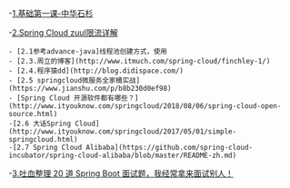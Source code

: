 <!-- MarkdownTOC -->
-[1.基础第一课-中华石杉](https://mp.weixin.qq.com/s/mOk0KuEWQUiugyRA3-FXwg)

-[2.Spring Cloud zuul限流详解](http://www.itmuch.com/spring-cloud-sum/spring-cloud-ratelimit/) 

    - [2.1参考advance-java]线程池创建方式，使用
    - [2.3.周立的博客](http://www.itmuch.com/spring-cloud/finchley-1/)
    - [2.4.程序猿dd](http://blog.didispace.com/)
    - [2.5 springcloud微服务全家桶实战](https://www.jianshu.com/p/b8b230d0ef98)
    - [Spring Cloud 开源软件都有哪些？](http://www.ityouknow.com/springcloud/2018/08/06/spring-cloud-open-source.html)
    -[2.6 大话Spring Cloud](http://www.ityouknow.com/springcloud/2017/05/01/simple-springcloud.html)
    -[2.7 Spring Cloud Alibaba](https://github.com/spring-cloud-incubator/spring-cloud-alibaba/blob/master/README-zh.md)
-[3.吐血整理 20 道 Spring Boot 面试题，我经常拿来面试别人！](https://zhuanlan.zhihu.com/p/47162611)
  <!-- /MarkdownTOC -->